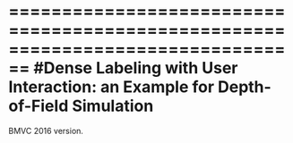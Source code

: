 
================================================================================
#Dense Labeling with User Interaction: an Example for Depth-of-Field Simulation
================================================================================

BMVC 2016 version.
